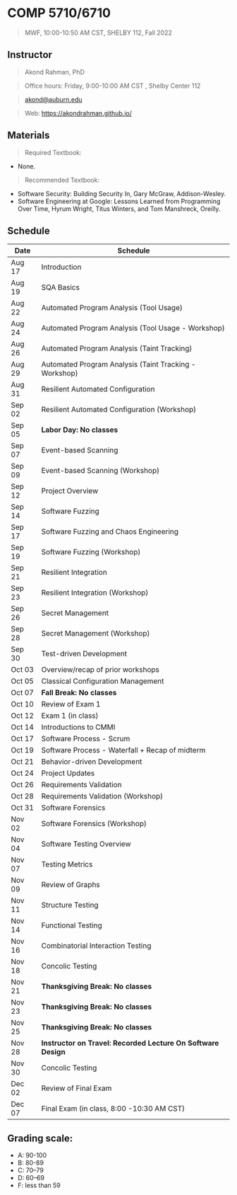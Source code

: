 # COMP 5710/6710 
> MWF, 10:00-10:50 AM CST, SHELBY 112, Fall 2022

## Instructor 

> Akond Rahman, PhD 

> Office hours: Friday, 9:00-10:00 AM CST , Shelby Center 112 

> akond@auburn.edu 

> Web: https://akondrahman.github.io/ 




## Materials 

> Required Textbook: 
- None. 

> Recommended Textbook:  
- Software Security: Building Security In, Gary McGraw, Addison-Wesley.    
- Software Engineering at Google: Lessons Learned from Programming Over Time, Hyrum Wright, Titus Winters, and Tom Manshreck, Oreilly.    



## Schedule 


| Date    |  Schedule                                                     |
|---------|---------------------------------------------------------------|
| Aug 17  | Introduction                                                  |
| Aug 19  | SQA Basics                                                    |
| Aug 22  | Automated Program Analysis  (Tool Usage)                      |
| Aug 24  | Automated Program Analysis  (Tool Usage - Workshop)           |
| Aug 26  | Automated Program Analysis  (Taint Tracking)                  |
| Aug 29  | Automated Program Analysis  (Taint Tracking - Workshop)       |
| Aug 31  | Resilient Automated Configuration                             |
| Sep 02  | Resilient Automated Configuration  (Workshop)                 |
| Sep 05  | **Labor Day: No classes**                                     |
| Sep 07  | Event-based Scanning                                          |
| Sep 09  | Event-based Scanning  (Workshop)                              |
| Sep 12  | Project Overview                                              |
| Sep 14  | Software Fuzzing                                              |
| Sep 17  | Software Fuzzing  and Chaos Engineering                       |
| Sep 19  | Software Fuzzing  (Workshop)                                  |
| Sep 21  | Resilient Integration                                         |
| Sep 23  | Resilient Integration    (Workshop)                           |
| Sep 26  | Secret Management                                             |
| Sep 28  | Secret Management   (Workshop)                                |  
| Sep 30  | Test-driven Development                                       |                                             
| Oct 03  | Overview/recap of prior workshops                             |                 
| Oct 05  | Classical Configuration Management                            |
| Oct 07  | **Fall Break: No classes**                                    |
| Oct 10  | Review of Exam 1                                              |
| Oct 12  | Exam 1 (in class)                                             |
| Oct 14  | Introductions to CMMI                                         |
| Oct 17  | Software Process - Scrum                                      |
| Oct 19  | Software Process - Waterfall   + Recap of midterm             |
| Oct 21  | Behavior-driven Development                                   |     
| Oct 24  | Project Updates                                               |
| Oct 26  | Requirements Validation                                       |
| Oct 28  | Requirements Validation   (Workshop)                          |
| Oct 31  | Software Forensics                                            |
| Nov 02  | Software Forensics (Workshop)                                 |
| Nov 04  | Software Testing Overview                                     |
| Nov 07  | Testing Metrics                                               |
| Nov 09  | Review of Graphs                                              |
| Nov 11  | Structure Testing                                             |
| Nov 14  | Functional Testing                                            |
| Nov 16  | Combinatorial Interaction Testing                             |
| Nov 18  | Concolic Testing                                              |
| Nov 21  | **Thanksgiving Break: No classes**                            |
| Nov 23  | **Thanksgiving Break: No classes**                            |
| Nov 25  | **Thanksgiving Break: No classes**                            |
| Nov 28  | **Instructor on Travel: Recorded Lecture On Software Design** |
| Nov 30  | Concolic Testing                                              |
| Dec 02  | Review of Final Exam                                          |
| Dec 07  | Final Exam (in class, 8:00 -10:30 AM CST)                     |

 


## Grading scale: 
  - A: 90-100 
  - B: 80-89 
  - C: 70–79 
  - D: 60–69
  - F: less than 59



